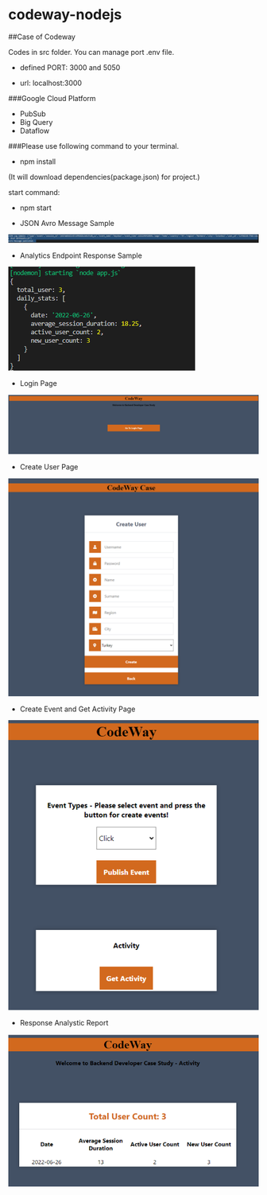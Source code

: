 # codeway-nodejs
##Case of Codeway

Codes in src folder.
You can manage port .env file.

- defined PORT: 3000 and 5050

- url: localhost:3000

###Google Cloud Platform
  - PubSub 
  - Big Query 
  - Dataflow

###Please use following command to your terminal.

- npm install

(It will download dependencies(package.json) for project.)

start command: 

- npm start


- JSON Avro Message Sample

![alt text](https://github.com/Meowcu/codeway-nodejs/blob/main/docs/img/JSONAvroMessageSample.PNG "JSON Avro Message Sample")

- Analytics Endpoint Response Sample

![alt text](https://github.com/Meowcu/codeway-nodejs/blob/main/docs/img/AnalyticsEndpointResponseSample.PNG "Analytics Endpoint Response Sample")

- Login Page

![alt text](https://github.com/Meowcu/codeway-nodejs/blob/main/docs/img/loginpage.PNG "Login Page")

- Create User Page

![alt text](https://github.com/Meowcu/codeway-nodejs/blob/main/docs/img/createuserpage.PNG "Create User Page")

- Create Event and Get Activity Page

![alt text](https://github.com/Meowcu/codeway-nodejs/blob/main/docs/img/eventAndactivitypage.PNG "Create Event and Get Activity Page")

- Response Analystic Report

![alt text](https://github.com/Meowcu/codeway-nodejs/blob/main/docs/img/responseanalysticreport.PNG "Response Analystic Report")






